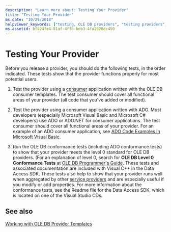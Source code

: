```yaml
---
description: "Learn more about: Testing Your Provider"
title: "Testing Your Provider"
ms.date: "10/29/2018"
helpviewer_keywords: ["testing, OLE DB providers", "testing providers", "OLE DB providers, testing"]
ms.assetid: bf824fe4-81af-4ffb-beb3-4fa2928dc450
---
```

# Testing Your Provider

Before you release a provider, you should do the following tests, in the order indicated. These tests show that the provider functions properly for most potential users.

1. Test the provider using a [consumer](../../data/oledb/creating-an-ole-db-consumer.md) application written with the OLE DB consumer templates. The test consumer should cover all functional areas of your provider (all code that you've added or modified).

1. Test the provider using a consumer application written with ADO. Most developers (especially Microsoft Visual Basic and Microsoft C# developers) use ADO or ADO.NET for consumer applications. The test consumer should cover all functional areas of your provider. For an example of an ADO consumer application, see [ADO Code Examples in Microsoft Visual Basic](/previous-versions/ms807514(v=msdn.10)).

1. Run the OLE DB conformance tests (including ADO conformance tests) to show that your provider meets the level 0 standard for OLE DB providers. (For an explanation of level 0, search for **OLE DB Level 0 Conformance Tests** at [OLE DB Programmer's Guide](/sql/connect/oledb/ole-db/oledb-driver-for-sql-server-programming). These tests and associated documentation are included with Visual C++ in the Data Access SDK. These tests also help to show that your provider runs well when aggregated by other [service providers](../../data/oledb/ole-db-resource-pooling-and-services.md) and are especially useful if you modify or add properties. For more information about the conformance tests, see the Readme file for the Data Access SDK, which is located on one of the Visual Studio CDs.

## See also

[Working with OLE DB Provider Templates](../../data/oledb/working-with-ole-db-provider-templates.md)
